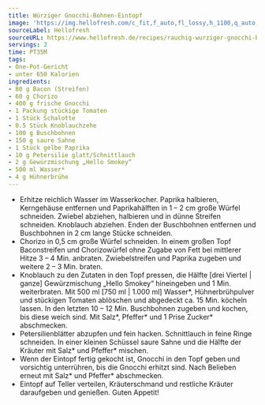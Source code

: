 ```yaml
---
title: Würziger Gnocchi-Bohnen-Eintopf
image: 'https://img.hellofresh.com/c_fit,f_auto,fl_lossy,h_1100,q_auto,w_2600/hellofresh_s3/image/rauchig-wurziger-gnocchi-bohnen-eintopf-d24af16c.jpg'
sourceLabel: Hellofresh
sourceURL: https://www.hellofresh.de/recipes/rauchig-wurziger-gnocchi-bohnen-eintopf-61af6fead7d9517b542d7d77
servings: 2
time: PT35M
tags:
- One-Pot-Gericht
- unter 650 Kalorien
ingredients:
- 80 g Bacon (Streifen)
- 60 g Chorizo
- 400 g frische Gnocchi
- 1 Packung stückige Tomaten
- 1 Stück Schalotte
- 0.5 Stück Knoblauchzehe
- 100 g Buschbohnen
- 150 g saure Sahne
- 1 Stück gelbe Paprika
- 10 g Petersilie glatt/Schnittlauch
- 2 g Gewürzmischung „Hello Smokey“
- 500 ml Wasser*
- 4 g Hühnerbrühe
---
```


- Erhitze reichlich Wasser im Wasserkocher. Paprika halbieren, Kerngehäuse entfernen und Paprikahälften in 1 – 2 cm große Würfel schneiden. Zwiebel abziehen, halbieren und in dünne Streifen schneiden. Knoblauch abziehen. Enden der Buschbohnen entfernen und Buschbohnen in 2 cm lange Stücke schneiden.
- Chorizo in 0,5 cm große Würfel schneiden. In einem großen Topf Baconstreifen und Chorizowürfel ohne Zugabe von Fett bei mittlerer Hitze 3 – 4 Min. anbraten. Zwiebelstreifen und Paprika zugeben und weitere 2 – 3 Min. braten.
- Knoblauch zu den Zutaten in den Topf pressen, die Hälfte [drei Viertel | ganze] Gewürzmischung „Hello Smokey“ hineingeben und 1 Min. weiterbraten. Mit 500 ml [750 ml | 1.000 ml] Wasser\*, Hühnerbrühpulver und stückigen Tomaten ablöschen und abgedeckt ca. 15 Min. köcheln lassen. In den letzten 10 – 12 Min. Buschbohnen zugeben und kochen, bis diese weich sind. Mit Salz\*, Pfeffer\* und 1 Prise Zucker\* abschmecken.
- Petersilienblätter abzupfen und fein hacken. Schnittlauch in feine Ringe schneiden. In einer kleinen Schüssel saure Sahne und die Hälfte der Kräuter mit Salz\* und Pfeffer\* mischen.
- Wenn der Eintopf fertig gekocht ist, Gnocchi in den Topf geben und vorsichtig unterrühren, bis die Gnocchi erhitzt sind. Nach Belieben erneut mit Salz\* und Pfeffer\* abschmecken.
- Eintopf auf Teller verteilen, Kräuterschmand und restliche Kräuter daraufgeben und genießen. Guten Appetit!
